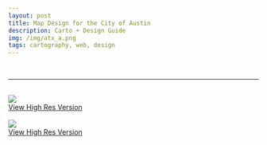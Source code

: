 ```yaml
---
layout: post
title: Map Design for the City of Austin
description: Carto + Design Guide
img: /img/atx_a.png
tags: cartography, web, design
---
```

<br/>
<hr>

<br/>
<div class="img_row">
	<img class="col three" src="{{ site.baseurl }}/img/atx_a.png"/>
</div>
<div class="col three caption">
    <a href="{{ site.baseurl l}}/img/atx_a.png" target="_blank">View High Res Version</a>
</div>
<br/>
<div class="img_row">
	<img class="col three" src="{{ site.baseurl }}/img/atx_b.PNG"/>
</div>
<div class="col three caption">
    <a href="{{ site.baseurl l}}/img/atx_b.png" target="_blank">View High Res Version</a>
</div>
